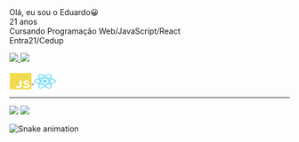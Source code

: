 ##
Olá, eu sou o Eduardo😀<br>
21 anos<br>
Cursando Programação Web/JavaScript/React<br>
Entra21/Cedup

 <div>
  <a href="https://github.com/Eduardo-Andruczewicz">
  <img height="180em" src="https://github-readme-stats.vercel.app/api?username=Eduardo-Andruczewicz&show_icons=true&theme=dark&include_all_commits=true&count_private=true"/>
  <img height="180em" src="https://github-readme-stats.vercel.app/api/top-langs/?username=Eduardo-Andruczewicz&layout=compact&langs_count=7&theme=dark"/>
</div>
  <div style="display: inline_block"><br>
  <img align="center" alt="Rafa-Js" height="30" width="40" src="https://raw.githubusercontent.com/devicons/devicon/master/icons/javascript/javascript-plain.svg">
  <img align="center" alt="Rafa-React" height="30" width="40" src="https://raw.githubusercontent.com/devicons/devicon/master/icons/react/react-original.svg">
</div>
  <hr>
  <div>
    <a href="https://instagram.com/edu_andrucz" target="_blank"><img src="https://img.shields.io/badge/-Instagram-%23E4405F?style=for-the-badge&logo=instagram&logoColor=white" target="_blank"></a>
     <a href="https://www.linkedin.com/in/eduardo-vinicius-andruczewicz-087229209" target="_blank"><img src="https://img.shields.io/badge/-LinkedIn-%230077B5?style=for-the-badge&logo=linkedin&logoColor=white" target="_blank"></a> 
  </div>
  
   
  ![Snake animation](https://github.com/Eduardo-Andruczewicz/Eduardo-Andruczewicz/blob/output/github-contribution-grid-snake.svg)

